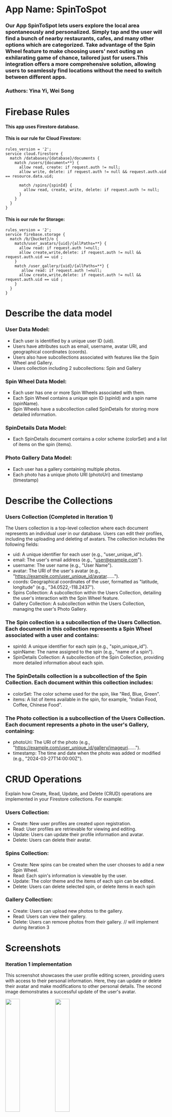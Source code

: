 # App Name: SpinToSpot

### Our App SpinToSpot lets users explore the local area spontaneously and personalized. Simply tap and the user will find a bunch of nearby restaurants, cafes, and many other options which are categorized. Take advantage of the Spin Wheel feature to make choosing users' next outing an exhilarating game of chance, tailored just for users.This integration offers a more comprehensive solution, allowing users to seamlessly find locations without the need to switch between different apps.

### Authors: Yina Yi, Wei Song

# Firebase Rules

#### This app uses Firestore database.

#### This is our rule for Cloud Firestore:

```
rules_version = '2';
service cloud.firestore {
  match /databases/{database}/documents {
    match /users/{document=**} {
      allow read, create: if request.auth != null;
      allow write, delete: if request.auth != null && request.auth.uid == resource.data.uid;
    	
      match /spins/{spinId} {
        allow read, create, write, delete: if request.auth != null;
      }
    }
  }
}
```

#### This is our rule for Storage:

```
rules_version = '2';
service firebase.storage {
  match /b/{bucket}/o {
    match/user_avatars/{uid}/{allPaths=**} {
      allow read: if request.auth !=null;
      allow create,write,delete: if request.auth != null && request.auth.uid == uid ;
    }
    match /user_gallery/{uid}/{allPaths=**} {
       allow read: if request.auth !=null;
      allow create,write,delete: if request.auth != null && request.auth.uid == uid ;
    }
  }
}
```

# Describe the data model

### User Data Model:

- Each user is identified by a unique user ID (uid).
- Users have attributes such as email, username, avatar URI, and geographical coordinates (coords).
- Users also have subcollections associated with features like the Spin Wheel and Gallery.
- Users collection including 2 subcollections: Spin and Gallery

### Spin Wheel Data Model:

- Each user has one or more Spin Wheels associated with them.
- Each Spin Wheel contains a unique spin ID (spinId) and a spin name (spinName).
- Spin Wheels have a subcollection called SpinDetails for storing more detailed information.

### SpinDetails Data Model:

- Each SpinDetails document contains a color scheme (colorSet) and a list of items on the spin (items).

### Photo Gallery Data Model:

- Each user has a gallery containing multiple photos.
- Each photo has a unique photo URI (photoUri) and timestamp (timestamp)

# Describe the Collections

### Users Collection (Completed in Iteration 1)

The Users collection is a top-level collection where each document represents an individual user in our database. Users can edit their profiles, including the uploading and deleting of avatars. The collection includes the following fields:

- uid: A unique identifier for each user (e.g., "user_unique_id").
- email: The user's email address (e.g., "user@example.com").
- username: The user name (e.g., "User Name").
- avatar: The URI of the user's avatar (e.g., "https://example.com/user_unique_id/avatar......").
- coords: Geographical coordinates of the user, formatted as "latitude, longitude" (e.g., "34.0522,-118.2437").
- Spins Collection: A subcollection within the Users Collection, detailing the user's interaction with the Spin Wheel feature.
- Gallery Collection: A subcollection within the Users Collection, managing the user's Photo Gallery.

### The Spin collection is a subcollection of the Users Collection. Each document in this collection represents a Spin Wheel associated with a user and contains:

- spinId: A unique identifier for each spin (e.g., "spin_unique_id").
- spinName: The name assigned to the spin (e.g., "name of a spin").
- SpinDetails Collection: A subcollection of the Spin Collection, providing more detailed information about each spin.

### The SpinDetails collection is a subcollection of the Spin Collection. Each document within this collection includes:

- colorSet: The color scheme used for the spin, like "Red, Blue, Green".
- items: A list of items available in the spin, for example, "Indian Food, Coffee, Chinese Food".

### The Photo collection is a subcollection of the Users Collection. Each document represents a photo in the user's Gallery, containing:

- photoUri: The URI of the photo (e.g., "https://example.com/user_unique_id/gallery/imageuri......").
- timestamp: The time and date when the photo was added or modified (e.g., "2024-03-27T14:00:00Z").

# CRUD Operations

Explain how Create, Read, Update, and Delete (CRUD) operations are implemented in your Firestore collections. For example:

### Users Collection:

- Create: New user profiles are created upon registration.
- Read: User profiles are retrievable for viewing and editing.
- Update: Users can update their profile information and avatar.
- Delete: Users can delete their avatar.

### Spins Collection:

- Create: New spins can be created when the user chooses to add a new Spin Wheel.
- Read: Each spin's information is viewable by the user.
- Update: The color theme and the items of each spin can be edited.
- Delete: Users can delete selected spin, or delete items in each spin

### Gallery Collection:

- Create: Users can upload new photos to the gallery.
- Read: Users can view their gallery.
- Delete: Users can remove photos from their gallery. // will implement during iteration 3

# Screenshots

### Iteration 1 implementation

This screenshot showcases the user profile editing screen, providing users with access to their personal information. Here, they can update or delete their avatar and make modifications to other personal details. The second image demonstrates a successful update of the user's avatar.

<img src="https://github.com/yiyina/cs5520-sp24-final-project/assets/55360195/563c73b1-e3e7-4285-b190-c79684a0f522" width="30%">
<img src="https://github.com/yiyina/cs5520-sp24-final-project/assets/55360195/a8ce8618-69c7-4ef0-8aff-b63c69cf6b5c" width="30%">

### Iteration 2 implementation

In iteration 2, we've implemented notifications and a feature for users to upload photos to create their own photo gallery. We've also introduced a function to search for dining locations using keywords on a map, and a customized spin wheel game to let user decide which dinning option they will to pick.Also we integrated an external weather API to provide users with real-time weather updates. 


<img src="https://github.com/yiyina/cs5520-sp24-final-project/assets/115501286/092df5a5-92c5-465f-8757-592310dbe02c" width="30%">
<img src="https://github.com/yiyina/cs5520-sp24-final-project/assets/115501286/ef77107e-297b-4c6e-b16c-940a23cc007d" width="30%"> 

<br> 
<img src="https://github.com/yiyina/cs5520-sp24-final-project/assets/115501286/04704b05-16ea-4c7a-874f-88432de14928" width="30%"> 
<img src="https://github.com/yiyina/cs5520-sp24-final-project/assets/55360195/6829bdbe-2eb4-4c67-b973-9292fdff1ed0" width="30%">


# Contributions

| Contribution Area           | Yina Yi                                                              | Wei Song                                                         |
| --------------------------- | -------------------------------------------------------------------- | ---------------------------------------------------------------- |
| **UI Design**               | Led the UI design process, ensuring a visually appealing experience. |                                                                  |
| **Login/Register Logic**    | Developed login and registration screen logic.                       |                                                                  |
| **Avatar Management**       | Implemented avatar upload to the cloud.                              | Developed functionality for avatar deletion from the cloud.      |
| **Additional Features**     | Integrated Google Maps into the Home screen.                         | Implemented user information updates in the Edit Profile screen. |
| **Firebase Configuration**  |                                                                      | Set up Firebase for Cloud Firestore and Storage.                 |
| **Firebase Authentication** |                                                                      | Implemented secure user authentication with Firebase.            |
| **Search Function**         | Enabled read user location and key text search functionality                               |       |
| **Spin Wheel**              | Developed customized Spin Wheel Game                                 |       |
| **External API**            | Integrated an external weather API                                   |       |
| **Local Notification**      |                                                                      |   Enable User to set daily reminder    |
| **User Photo Gallery**      |                                                                      |   Allowed user to upload photos to create their personal Photo Gallery  |
